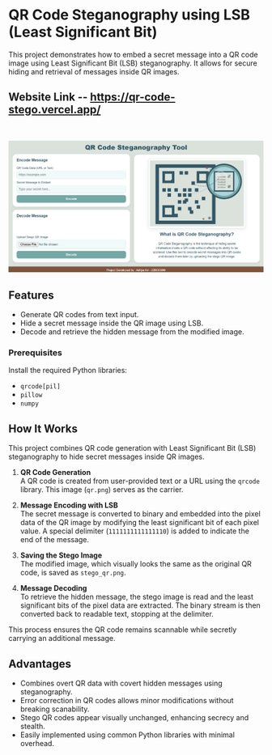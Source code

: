 # QR Code Steganography using LSB (Least Significant Bit)

This project demonstrates how to embed a secret message into a QR code image using Least Significant Bit (LSB) steganography. It allows for secure hiding and retrieval of messages inside QR images.

## Website Link -- https://qr-code-stego.vercel.app/

<br />

![UI Image](static/images/UI.png)

## Features

- Generate QR codes from text input.
- Hide a secret message inside the QR image using LSB.
- Decode and retrieve the hidden message from the modified image.

### Prerequisites

Install the required Python libraries:

- `qrcode[pil]`
- `pillow`
- `numpy`

## How It Works

This project combines QR code generation with Least Significant Bit (LSB) steganography to hide secret messages inside QR images.

1. **QR Code Generation**  
   A QR code is created from user-provided text or a URL using the `qrcode` library. This image (`qr.png`) serves as the carrier.

2. **Message Encoding with LSB**  
   The secret message is converted to binary and embedded into the pixel data of the QR image by modifying the least significant bit of each pixel value. A special delimiter (`1111111111111110`) is added to indicate the end of the message.

3. **Saving the Stego Image**  
   The modified image, which visually looks the same as the original QR code, is saved as `stego_qr.png`.

4. **Message Decoding**  
   To retrieve the hidden message, the stego image is read and the least significant bits of the pixel data are extracted. The binary stream is then converted back to readable text, stopping at the delimiter.

This process ensures the QR code remains scannable while secretly carrying an additional message.

## Advantages

- Combines overt QR data with covert hidden messages using steganography.
- Error correction in QR codes allows minor modifications without breaking scanability.
- Stego QR codes appear visually unchanged, enhancing secrecy and stealth.
- Easily implemented using common Python libraries with minimal overhead.
